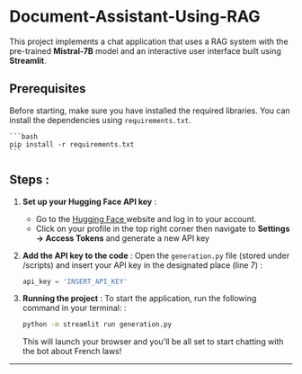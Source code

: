 # Document-Assistant-Using-RAG

This project implements a chat application that uses a RAG system with the pre-trained **Mistral-7B** model and an interactive user interface built using **Streamlit**.

## Prerequisites
Before starting, make sure you have installed the required libraries. You can install the dependencies using `requirements.txt`.

    ```bash
    pip install -r requirements.txt
    ```

## Steps :

1. **Set up your Hugging Face API key** :
    - Go to the [Hugging Face ](https://huggingface.co) website and log in to your account.
    - Click on your profile in the top right corner then navigate to **Settings -> Access Tokens** and generate a new API key

2. **Add the API key to the code** :
    Open the  `generation.py` file (stored under /scripts) and insert your API key in the designated place (line 7) :
    
    ```python
    api_key = 'INSERT_API_KEY'
    ```
3. **Running the project** :
    To start the application, run the following command in your terminal: :
   
    ```bash
    python -m streamlit run generation.py
    ```
    
    This will launch your browser and you'll be all set to start chatting with the bot about French laws!

---


